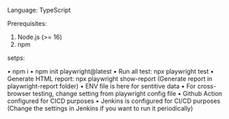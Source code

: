 Language: TypeScript

Prerequisites:

1. Node.js (>= 16)
2. npm

setps: 

• npm i
• npm init playwright@latest
• Run all test: npx playwright test
• Generate HTML report: npx playwright show-report (Generate report in playwright-report folder)
• ENV file is here for sentitive data
• For cross-browser testing, change setting from playwright config file
• Github Action configured for CICD purposes
• Jenkins is configured for CI/CD purposes (Change the settings in Jenkins if you want to run it periodically)



